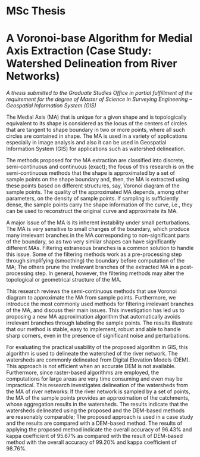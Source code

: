 # MSc Thesis
# A Voronoi-base Algorithm for Medial Axis Extraction (Case Study: Watershed Delineation from River Networks)

<i>A thesis submitted to the Graduate Studies Office in partial fulfillment of the requirement for the degree of Master of Science in Surveying Engineering – Geospatial Information System (GIS) </i> <br>

The Medial Axis (MA) that is unique for a given shape and is topologically equivalent to its shape is considered as the locus of the centers of circles that are tangent to shape boundary in two or more points, where all such circles are contained in shape. The MA is used in a variety of applications especially in image analysis and also it can be used in Geospatial Information System (GIS) for applications such as watershed delineation.<br>

The methods proposed for the MA extraction are classified into discrete, semi-continuous and continuous (exact); the focus of this research is on the semi-continuous methods that the shape is approximated by a set of sample points on the shape boundary and, then, the MA is extracted using these points based on different structures, say, Voronoi diagram of the sample points. The quality of the approximated MA depends, among other parameters, on the density of sample points. If sampling is sufficiently dense, the sample points carry the shape information of the curve, i.e., they can be used to reconstruct the original curve and approximate its MA.<br>

A major issue of the MA is its inherent instability under small perturbations. The MA is very sensitive to small changes of the boundary, which produce many irrelevant branches in the MA corresponding to non-significant parts of the boundary, so as two very similar shapes can have significantly different MAs. Filtering extraneous branches is a common solution to handle this issue. Some of the filtering methods work as a pre-processing step through simplifying (smoothing) the boundary before computation of the MA; The others prune the irrelevant branches of the extracted MA in a post-processing step. In general, however, the filtering methods may alter the topological or geometrical structure of the MA.<br>

This research reviews the semi-continuous methods that use Voronoi diagram to approximate the MA from sample points. Furthermore, we introduce the most commonly used methods for filtering irrelevant branches of the MA, and discuss their main issues. This investigation has led us to proposing a new MA approximation algorithm that automatically avoids irrelevant branches through labeling the sample points. The results illustrate that our method is stable, easy to implement, robust and able to handle sharp corners, even in the presence of significant noise and perturbations.<br>

For evaluating the practical usability of the proposed algorithm in GIS, this algorithm is used to delineate the watershed of the river network. The watersheds are commonly delineated from Digital Elevation Models (DEM). This approach is not efficient when an accurate DEM is not available. Furthermore, since raster-based algorithms are employed, the computations for large areas are very time consuming and even may be impractical. This research investigates delineation of the watersheds from the MA of river networks: If the river network is sampled by a set of points, the MA of the sample points provides an approximation of the catchments, whose aggregation results in the watersheds. The results indicate that the watersheds delineated using the proposed and the DEM-based methods are reasonably comparable; The proposed approach is used in a case study and the results are compared with a DEM-based method. The results of applying the proposed method indicate the overall accuracy of 96.43% and kappa coefficient of 95.67% as compared with the result of DEM-based method with the overall accuracy of 99.20% and kappa coefficient of 98.76%. <br>
